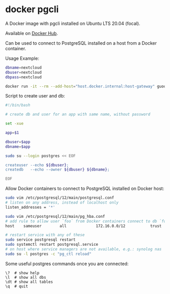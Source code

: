 # docker pgcli

A Docker image with pgcli installed on Ubuntu LTS 20.04 (focal).

Available on [Docker Hub](https://hub.docker.com/repository/docker/guoqiao/pgcli).

Can be used to connect to PostgreSQL installed on a host from a Docker container.

Usage Example:

```bash
dbname=nextcloud
dbuser=nextcloud
dbpass=nextcloud

docker run -it --rm --add-host="host.docker.internal:host-gateway" guoqiao/pgcli postgres://${dbuser}:${dbpass}@host.docker.internal:5432/${dbname}
```

Script to create user and db:

```bash
#!/bin/bash

# create db and user for an app with same name, without password

set -xue

app=$1

dbuser=$app
dbname=$app

sudo su --login postgres << EOF

createuser --echo ${dbuser};
createdb   --echo --owner ${dbuser} ${dbname};

EOF
```

Allow Docker containers to connect to PostgreSQL installed on Docker host:

```bash
sudo vim /etc/postgresql/12/main/postgresql.conf
# listen on any address, instead of localhost only
listen_addresses = '*'

sudo vim /etc/postgresql/12/main/pg_hba.conf
# add rule to allow user `foo` from Docker containers connect to db `foo` without checking password
host    sameuser        all             172.16.0.0/12           trust

# restart service with any of these
sudo service postgresql restart
sudo systemctl restart postgresql.service
# on host where service managers are not available, e.g.: synolog nas
sudo su -l postgres -c "pg_ctl reload"
```

Some useful postgres commands once you are connected:

```
\?  # show help
\l  # show all dbs
\dt # show all tables
\q  # quit
```
